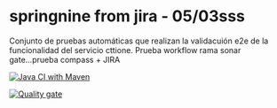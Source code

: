 # springnine from jira - 05/03sss

Conjunto de pruebas automáticas que realizan la validacuión e2e de la funcionalidad del servicio cttione. Prueba workflow rama sonar gate...prueba compass + JIRA

[![Java CI with Maven](https://github.com/juananmoraorganization/springnine/actions/workflows/maven.yml/badge.svg)](https://github.com/juananmoraorganization/springnine/actions/workflows/maven.yml)

[![Quality gate](https://sonarcloud.io/api/project_badges/quality_gate?project=springnine)](https://sonarcloud.io/summary/new_code?id=springnine)
